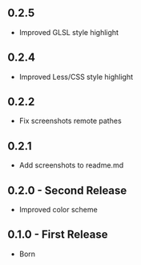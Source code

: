 ## 0.2.5
* Improved GLSL style highlight

## 0.2.4
* Improved Less/CSS style highlight

## 0.2.2
* Fix screenshots remote pathes

## 0.2.1
* Add screenshots to readme.md

## 0.2.0 - Second Release
* Improved color scheme

## 0.1.0 - First Release
* Born
